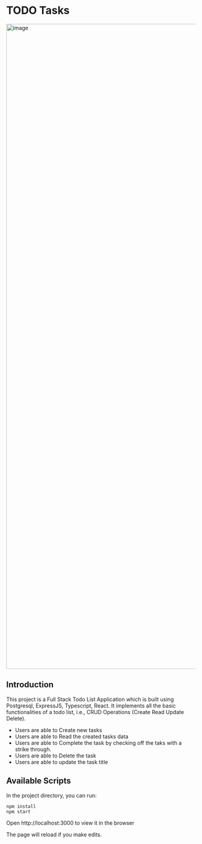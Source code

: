 # TODO Tasks

<img width="1717" alt="image" src="https://github.com/user-attachments/assets/b0a4424d-0cf5-4ad8-9cac-0dcc0cd983a8" />


## Introduction

This project is a Full Stack Todo List Application which is built using Postgresql, ExpressJS, Typescript, React. It implements all the basic functionalities of a todo list, i.e., CRUD Operations (Create Read Update Delete). 
- Users are able to Create new tasks
- Users are able to Read the created tasks data
- Users are able to Complete the task by checking off the taks with a strike through.
- Users are able to Delete the task
- Users are able to update the task title

## Available Scripts 

In the project directory, you can run: 

```
npm install
npm start
```

Open http://localhost:3000 to view it in the browser 

The page will reload if you make edits.

